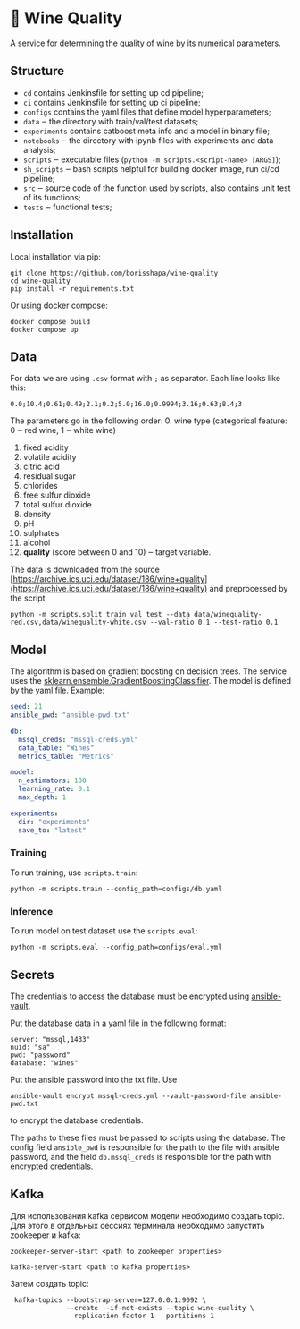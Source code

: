 # 🍷 Wine Quality

A service for determining the quality of wine by its numerical parameters.

## Structure
* `cd` contains Jenkinsfile for setting up cd pipeline;
* `ci` contains Jenkinsfile for setting up ci pipeline;
* `configs` contains the yaml files that define model hyperparameters;
* `data` ‒ the directory with train/val/test datasets;
* `experiments` contains catboost meta info and a model in binary file;
* `notebooks` ‒ the directory with ipynb files with experiments and data analysis;
* `scripts` ‒ executable files (`python -m scripts.<script-name> [ARGS]`);
* `sh_scripts` ‒ bash scripts helpful for building docker image, run ci/cd pipeline;
* `src` ‒ source code of the function used by scripts, also contains unit test of its functions;
* `tests` ‒ functional tests;

## Installation
Local installation via pip:
```shell
git clone https://github.com/borisshapa/wine-quality
cd wine-quality
pip install -r requirements.txt
```

Or using docker compose: 
```shell
docker compose build
docker compose up
```

## Data
For data we are using `.csv` format with `;` as separator. Each line looks like this:
```text
0.0;10.4;0.61;0.49;2.1;0.2;5.0;16.0;0.9994;3.16;0.63;8.4;3
```

The parameters go in the following order:
0. wine type (categorical feature: 0 ‒ red wine, 1 ‒ white wine)
1. fixed acidity
2. volatile acidity
3. citric acid
4.  residual sugar
5. chlorides
6. free sulfur dioxide
7. total sulfur dioxide
8. density
9. pH
10. sulphates
11. alcohol
12. **quality** (score between 0 and 10) ‒ target variable.

The data is downloaded from the source [https://archive.ics.uci.edu/dataset/186/wine+quality](https://archive.ics.uci.edu/dataset/186/wine+quality)
and preprocessed by the script 
```shell
python -m scripts.split_train_val_test --data data/winequality-red.csv,data/winequality-white.csv --val-ratio 0.1 --test-ratio 0.1
```

## Model
The algorithm is based on gradient boosting on decision trees. The service uses the [sklearn.ensemble.GradientBoostingClassifier](https://scikit-learn.org/stable/modules/generated/sklearn.ensemble.GradientBoostingClassifier.html).
The model is defined by the yaml file. Example:
```yaml
seed: 21
ansible_pwd: "ansible-pwd.txt"

db:
  mssql_creds: "mssql-creds.yml"
  data_table: "Wines"
  metrics_table: "Metrics"

model:
  n_estimators: 100
  learning_rate: 0.1
  max_depth: 1

experiments:
  dir: "experiments"
  save_to: "latest"
```

### Training
To run training, use `scripts.train`:
```shell
python -m scripts.train --config_path=configs/db.yaml
```

### Inference
To run model on test dataset use the `scripts.eval`:
```shell
python -m scripts.eval --config_path=configs/eval.yml
```

## Secrets
The credentials to access the database must be encrypted using [ansible-vault](https://docs.ansible.com/ansible/latest/vault_guide/index.html).

Put the database data in a yaml file in the following format:
```shell
server: "mssql,1433"
nuid: "sa"
pwd: "password"
database: "wines"
```

Put the ansible password into the txt file. Use 
```shell
ansible-vault encrypt mssql-creds.yml --vault-password-file ansible-pwd.txt
```
to encrypt the database credentials.

The paths to these files must be passed to scripts using the database.
The config field `ansible_pwd` is responsible for the path to the file with ansible password, and the field `db.mssql_creds` is responsible for the path with encrypted credentials. 

## Kafka

Для использования kafka сервисом модели необходимо создать topic.
Для этого в отдельных сессиях терминала необходимо запустить zookeeper и kafka:

```shell
zookeeper-server-start <path to zookeeper properties>
```

```shell
kafka-server-start <path to kafka properties>
```

Затем создать topic:
```shell
 kafka-topics --bootstrap-server=127.0.0.1:9092 \                                                                
              --create --if-not-exists --topic wine-quality \
              --replication-factor 1 --partitions 1

```
